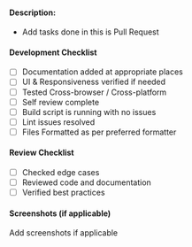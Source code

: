 #### Description:

-   Add tasks done in this is Pull Request

#### Development Checklist

-   [ ] Documentation added at appropriate places
-   [ ] UI & Responsiveness verified if needed
-   [ ] Tested Cross-browser / Cross-platform
-   [ ] Self review complete
-   [ ] Build script is running with no issues
-   [ ] Lint issues resolved
-   [ ] Files Formatted as per preferred formatter

#### Review Checklist

-   [ ] Checked edge cases
-   [ ] Reviewed code and documentation
-   [ ] Verified best practices

#### Screenshots (if applicable)

Add screenshots if applicable
